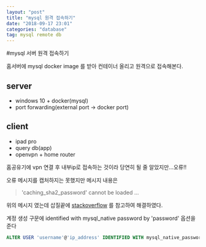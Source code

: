 ```yaml
---
layout: "post"
title: "mysql 원격 접속하기"
date: "2018-09-17 23:01"
categories: "database"
tag: mysql remote db
---
```


#mysql 서버 원격 접속하기 

홈서버에 mysql docker image 를 받아 컨테이너 올리고 원격으로 접속해본다.

## server 

- windows 10 + docker(mysql)
- port forwarding(external port -> docker port)


## client

- ipad pro
- query db(app)
- openvpn + home router


홈공유기에 vpn 연결 후 내부ip로 접속하는 것이라 당연히 될 줄 알았지만...오류!!

오류 메시지를 캡처하지는 못했지만 메시지 내용은 

> 'caching_sha2_password' cannot be loaded ... 

위의 메시지 였는데 삽질끝에 [stackoverflow](https://stackoverflow.com/q/49194719) 를 참고하여 해결하였다.

계정 생성 구문에 identified with mysql_native password by 'password' 옵션을 준다

```sql
ALTER USER 'username'@'ip_address' IDENTIFIED WITH mysql_native_password BY 'password';
```


